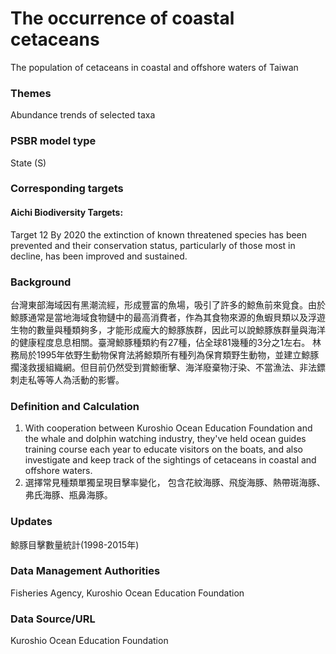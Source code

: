 # The occurrence of coastal cetaceans
The population of cetaceans in coastal and offshore waters of Taiwan

<script type="text/javascript" src="http://cdn.mathjax.org/mathjax/latest/MathJax.js?config=TeX-AMS-MML_HTMLorMML"></script>

### Themes
Abundance trends of selected taxa
### PSBR model type
State (S)
### Corresponding targets
#### Aichi Biodiversity Targets:
Target 12 By 2020 the extinction of known threatened species has been prevented and their conservation status, particularly of those most in decline, has been improved and sustained.
### Background
台灣東部海域因有黑潮流經，形成豐富的魚場，吸引了許多的鯨魚前來覓食。由於鯨豚通常是當地海域食物鏈中的最高消費者，作為其食物來源的魚蝦貝類以及浮遊生物的數量與種類夠多，才能形成龐大的鯨豚族群，因此可以說鯨豚族群量與海洋的健康程度息息相關。臺灣鯨豚種類約有27種，佔全球81幾種的3分之1左右。 林務局於1995年依野生動物保育法將鯨類所有種列為保育類野生動物，並建立鯨豚擱淺救援組織網。但目前仍然受到賞鯨衝擊、海洋廢棄物汙染、不當漁法、非法鏢刺走私等等人為活動的影響。
### Definition and Calculation
1. With cooperation between Kuroshio Ocean Education Foundation and the whale and dolphin watching industry, they've held ocean guides training course each year to educate visitors on the boats, and also investigate and keep track of the sightings of cetaceans in coastal and offshore waters.
2. 選擇常見種類單獨呈現目擊率變化， 包含花紋海豚、飛旋海豚、熱帶斑海豚、弗氏海豚、瓶鼻海豚。
### Updates
鯨豚目擊數量統計(1998-2015年)
### Data Management Authorities
Fisheries Agency, Kuroshio Ocean Education Foundation
### Data Source/URL
Kuroshio Ocean Education Foundation